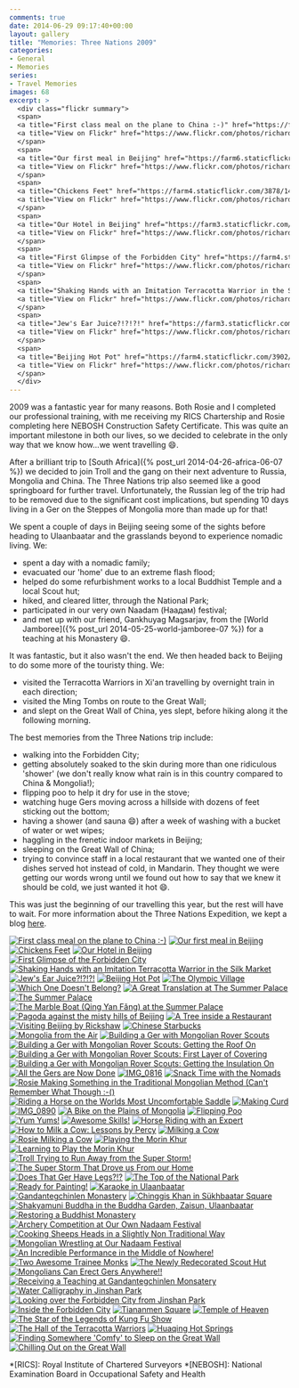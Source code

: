 ```yaml
---
comments: true
date: 2014-06-29 09:17:40+00:00
layout: gallery
title: "Memories: Three Nations 2009"
categories:
- General
- Memories
series: 
- Travel Memories
images: 68
excerpt: >
  <div class="flickr summary">
  <span>
  <a title="First class meal on the plane to China :-)" href="https://farm4.staticflickr.com/3906/14345390860_983023d663_b.jpg" class="image cboxElement" rel="gallery4"><img src="https://farm4.staticflickr.com/3906/14345390860_983023d663_q.jpg" alt="First class meal on the plane to China :-)"></a>
  <a title="View on Flickr" href="https://www.flickr.com/photos/richard-perry/14345390860/" class="flickrlink"> </a>
  </span>
  <span>
  <a title="Our first meal in Beijing" href="https://farm6.staticflickr.com/5314/14345459298_04dff86f27_b.jpg" class="image cboxElement" rel="gallery4"><img src="https://farm6.staticflickr.com/5314/14345459298_04dff86f27_q.jpg" alt="Our first meal in Beijing"></a>
  <a title="View on Flickr" href="https://www.flickr.com/photos/richard-perry/14345459298/" class="flickrlink"> </a>
  </span>
  <span>
  <a title="Chickens Feet" href="https://farm4.staticflickr.com/3878/14508920386_67925875e1_b.jpg" class="image cboxElement" rel="gallery4"><img src="https://farm4.staticflickr.com/3878/14508920386_67925875e1_q.jpg" alt="Chickens Feet"></a>
  <a title="View on Flickr" href="https://www.flickr.com/photos/richard-perry/14508920386/" class="flickrlink"> </a>
  </span>
  <span>
  <a title="Our Hotel in Beijing" href="https://farm3.staticflickr.com/2924/14530575834_4aa7b454dd_b.jpg" class="image cboxElement" rel="gallery4"><img src="https://farm3.staticflickr.com/2924/14530575834_4aa7b454dd_q.jpg" alt="Our Hotel in Beijing"></a>
  <a title="View on Flickr" href="https://www.flickr.com/photos/richard-perry/14530575834/" class="flickrlink"> </a>
  </span>
  <span>
  <a title="First Glimpse of the Forbidden City" href="https://farm4.staticflickr.com/3840/14528650171_61a0886433_b.jpg" class="image cboxElement" rel="gallery4"><img src="https://farm4.staticflickr.com/3840/14528650171_61a0886433_q.jpg" alt="First Glimpse of the Forbidden City"></a>
  <a title="View on Flickr" href="https://www.flickr.com/photos/richard-perry/14528650171/" class="flickrlink"> </a>
  </span>
  <span>
  <a title="Shaking Hands with an Imitation Terracotta Warrior in the Silk Market" href="https://farm3.staticflickr.com/2900/14345580837_e8604a24f3_b.jpg" class="image cboxElement" rel="gallery4"><img src="https://farm3.staticflickr.com/2900/14345580837_e8604a24f3_q.jpg" alt="Shaking Hands with an Imitation Terracotta Warrior in the Silk Market"></a>
  <a title="View on Flickr" href="https://www.flickr.com/photos/richard-perry/14345580837/" class="flickrlink"> </a>
  </span>
  <span>
  <a title="Jew's Ear Juice?!?!?!" href="https://farm3.staticflickr.com/2896/14345433759_1976dd6d12_b.jpg" class="image cboxElement" rel="gallery4"><img src="https://farm3.staticflickr.com/2896/14345433759_1976dd6d12_q.jpg" alt="Jew's Ear Juice?!?!?!"></a>
  <a title="View on Flickr" href="https://www.flickr.com/photos/richard-perry/14345433759/" class="flickrlink"> </a>
  </span>
  <span>
  <a title="Beijing Hot Pot" href="https://farm4.staticflickr.com/3902/14345470488_8cf63357e9_b.jpg" class="image cboxElement" rel="gallery4"><img src="https://farm4.staticflickr.com/3902/14345470488_8cf63357e9_q.jpg" alt="Beijing Hot Pot"></a>
  <a title="View on Flickr" href="https://www.flickr.com/photos/richard-perry/14345470488/" class="flickrlink"> </a>
  </span>
  </div>
---
```


2009 was a fantastic year for many reasons. Both Rosie and I completed our professional training, 
with me receiving my RICS Chartership and Rosie completing here NEBOSH Construction Safety
Certificate. This was quite an important milestone in both our lives, so we decided to celebrate in
the only way that we know how...we went travelling :smile:.

After a brilliant trip to [South Africa]({% post_url 2014-04-26-africa-06-07 %}) we decided to join
Troll and the gang on their next adventure to Russia, Mongolia and China. The Three Nations trip
also seemed like a good springboard for further travel. Unfortunately, the Russian leg of the trip
had to be removed due to the significant cost implications, but spending 10 days living in a Ger on
the Steppes of Mongolia more than made up for that!

We spent a couple of days in Beijing seeing some of the sights before heading to Ulaanbaatar and the
grasslands beyond to experience nomadic living. We:

 * spent a day with a nomadic family;
 * evacuated our 'home' due to an extreme flash flood;
 * helped do some refurbishment works to a local Buddhist Temple and a local Scout hut;
 * hiked, and cleared litter, through the National Park;
 * participated in our very own Naadam (Наадам) festival;
 * and met up with our friend, Gankhuyag Magsarjav, from the 
   [World Jamboree]({% post_url 2014-05-25-world-jamboree-07 %}) for a teaching at his Monastery
   :smile:.

It was fantastic, but it also wasn't the end. We then headed back to Beijing to do some more of the
touristy thing. We:

 * visited the Terracotta Warriors in Xi'an travelling by overnight train in each direction;
 * visited the Ming Tombs on route to the Great Wall;
 * and slept on the Great Wall of China, yes slept, before hiking along it the following morning.

The best memories from the Three Nations trip include:

 * walking into the Forbidden City;
 * getting absolutely soaked to the skin during more than one ridiculous 'shower' (we don't really
   know what rain is in this country compared to China & Mongolia!);
 * flipping poo to help it dry for use in the stove;
 * watching huge Gers moving across a hillside with dozens of feet sticking out the bottom;
 * having a shower (and sauna :smile:) after a week of washing with a bucket of water or wet wipes;
 * haggling in the frenetic indoor markets in Beijing;
 * sleeping on the Great Wall of China;
 * trying to convince staff in a local restaurant that we wanted one of their dishes served hot
   instead of cold, in Mandarin. They thought we were getting our words wrong until we found out how
   to say that we knew it should be cold, we just wanted it hot :smile:.

This was just the beginning of our travelling this year, but the rest will have to wait. For more
information about the Three Nations Expedition, we kept a blog [here][3n].

<div class="flickr gallery">
<span>
<a title="First class meal on the plane to China :-)" href="https://farm4.staticflickr.com/3906/14345390860_983023d663_b.jpg" class="image cboxElement" rel="gallery0"><img src="https://farm4.staticflickr.com/3906/14345390860_983023d663_q.jpg" alt="First class meal on the plane to China :-)"></a>
<a title="View on Flickr" href="https://www.flickr.com/photos/richard-perry/14345390860/" class="flickrlink"> </a>
</span>
<span>
<a title="Our first meal in Beijing" href="https://farm6.staticflickr.com/5314/14345459298_04dff86f27_b.jpg" class="image cboxElement" rel="gallery0"><img src="https://farm6.staticflickr.com/5314/14345459298_04dff86f27_q.jpg" alt="Our first meal in Beijing"></a>
<a title="View on Flickr" href="https://www.flickr.com/photos/richard-perry/14345459298/" class="flickrlink"> </a>
</span>
<span>
<a title="Chickens Feet" href="https://farm4.staticflickr.com/3878/14508920386_67925875e1_b.jpg" class="image cboxElement" rel="gallery0"><img src="https://farm4.staticflickr.com/3878/14508920386_67925875e1_q.jpg" alt="Chickens Feet"></a>
<a title="View on Flickr" href="https://www.flickr.com/photos/richard-perry/14508920386/" class="flickrlink"> </a>
</span>
<span>
<a title="Our Hotel in Beijing" href="https://farm3.staticflickr.com/2924/14530575834_4aa7b454dd_b.jpg" class="image cboxElement" rel="gallery0"><img src="https://farm3.staticflickr.com/2924/14530575834_4aa7b454dd_q.jpg" alt="Our Hotel in Beijing"></a>
<a title="View on Flickr" href="https://www.flickr.com/photos/richard-perry/14530575834/" class="flickrlink"> </a>
</span>
<span>
<a title="First Glimpse of the Forbidden City" href="https://farm4.staticflickr.com/3840/14528650171_61a0886433_b.jpg" class="image cboxElement" rel="gallery0"><img src="https://farm4.staticflickr.com/3840/14528650171_61a0886433_q.jpg" alt="First Glimpse of the Forbidden City"></a>
<a title="View on Flickr" href="https://www.flickr.com/photos/richard-perry/14528650171/" class="flickrlink"> </a>
</span>
<span>
<a title="Shaking Hands with an Imitation Terracotta Warrior in the Silk Market" href="https://farm3.staticflickr.com/2900/14345580837_e8604a24f3_b.jpg" class="image cboxElement" rel="gallery0"><img src="https://farm3.staticflickr.com/2900/14345580837_e8604a24f3_q.jpg" alt="Shaking Hands with an Imitation Terracotta Warrior in the Silk Market"></a>
<a title="View on Flickr" href="https://www.flickr.com/photos/richard-perry/14345580837/" class="flickrlink"> </a>
</span>
<span>
<a title="Jew's Ear Juice?!?!?!" href="https://farm3.staticflickr.com/2896/14345433759_1976dd6d12_b.jpg" class="image cboxElement" rel="gallery0"><img src="https://farm3.staticflickr.com/2896/14345433759_1976dd6d12_q.jpg" alt="Jew's Ear Juice?!?!?!"></a>
<a title="View on Flickr" href="https://www.flickr.com/photos/richard-perry/14345433759/" class="flickrlink"> </a>
</span>
<span>
<a title="Beijing Hot Pot" href="https://farm4.staticflickr.com/3902/14345470488_8cf63357e9_b.jpg" class="image cboxElement" rel="gallery0"><img src="https://farm4.staticflickr.com/3902/14345470488_8cf63357e9_q.jpg" alt="Beijing Hot Pot"></a>
<a title="View on Flickr" href="https://www.flickr.com/photos/richard-perry/14345470488/" class="flickrlink"> </a>
</span>
<span>
<a title="The Olympic Village" href="https://farm3.staticflickr.com/2909/14345472608_36831e0075_b.jpg" class="image cboxElement" rel="gallery0"><img src="https://farm3.staticflickr.com/2909/14345472608_36831e0075_q.jpg" alt="The Olympic Village"></a>
<a title="View on Flickr" href="https://www.flickr.com/photos/richard-perry/14345472608/" class="flickrlink"> </a>
</span>
<span>
<a title="Which One Doesn't Belong?" href="https://farm4.staticflickr.com/3871/14530587644_992314d474_b.jpg" class="image cboxElement" rel="gallery0"><img src="https://farm4.staticflickr.com/3871/14530587644_992314d474_q.jpg" alt="Which One Doesn't Belong?"></a>
<a title="View on Flickr" href="https://www.flickr.com/photos/richard-perry/14530587644/" class="flickrlink"> </a>
</span>
<span>
<a title="A Great Translation at The Summer Palace" href="https://farm4.staticflickr.com/3895/14532045215_a46e398ebe_b.jpg" class="image cboxElement" rel="gallery0"><img src="https://farm4.staticflickr.com/3895/14532045215_a46e398ebe_q.jpg" alt="A Great Translation at The Summer Palace"></a>
<a title="View on Flickr" href="https://www.flickr.com/photos/richard-perry/14532045215/" class="flickrlink"> </a>
</span>
<span>
<a title="The Summer Palace" href="https://farm4.staticflickr.com/3901/14345478388_84f9969f51_b.jpg" class="image cboxElement" rel="gallery0"><img src="https://farm4.staticflickr.com/3901/14345478388_84f9969f51_q.jpg" alt="The Summer Palace"></a>
<a title="View on Flickr" href="https://www.flickr.com/photos/richard-perry/14345478388/" class="flickrlink"> </a>
</span>
<span>
<a title="The Marble Boat (Qing Yan Fǎng) at the Summer Palace" href="https://farm4.staticflickr.com/3918/14508953556_3b04dbc9ae_b.jpg" class="image cboxElement" rel="gallery0"><img src="https://farm4.staticflickr.com/3918/14508953556_3b04dbc9ae_q.jpg" alt="The Marble Boat (Qing Yan Fǎng) at the Summer Palace"></a>
<a title="View on Flickr" href="https://www.flickr.com/photos/richard-perry/14508953556/" class="flickrlink"> </a>
</span>
<span>
<a title="Pagoda against the misty hills of Beijing" href="https://farm6.staticflickr.com/5520/14531064152_6de8ed885c_b.jpg" class="image cboxElement" rel="gallery0"><img src="https://farm6.staticflickr.com/5520/14531064152_6de8ed885c_q.jpg" alt="Pagoda against the misty hills of Beijing"></a>
<a title="View on Flickr" href="https://www.flickr.com/photos/richard-perry/14531064152/" class="flickrlink"> </a>
</span>
<span>
<a title="A Tree inside a Restaurant" href="https://farm4.staticflickr.com/3902/14532066255_d598792a64_b.jpg" class="image cboxElement" rel="gallery0"><img src="https://farm4.staticflickr.com/3902/14532066255_d598792a64_q.jpg" alt="A Tree inside a Restaurant"></a>
<a title="View on Flickr" href="https://www.flickr.com/photos/richard-perry/14532066255/" class="flickrlink"> </a>
</span>
<span>
<a title="Visiting Beijing by Rickshaw" href="https://farm6.staticflickr.com/5117/14508958226_d587d275bb_b.jpg" class="image cboxElement" rel="gallery0"><img src="https://farm6.staticflickr.com/5117/14508958226_d587d275bb_q.jpg" alt="Visiting Beijing by Rickshaw"></a>
<a title="View on Flickr" href="https://www.flickr.com/photos/richard-perry/14508958226/" class="flickrlink"> </a>
</span>
<span>
<a title="Chinese Starbucks" href="https://farm3.staticflickr.com/2906/14345500738_840164af36_b.jpg" class="image cboxElement" rel="gallery0"><img src="https://farm3.staticflickr.com/2906/14345500738_840164af36_q.jpg" alt="Chinese Starbucks"></a>
<a title="View on Flickr" href="https://www.flickr.com/photos/richard-perry/14345500738/" class="flickrlink"> </a>
</span>
<span>
<a title="Mongolia from the Air" href="https://farm4.staticflickr.com/3925/14508961306_5c220634ef_b.jpg" class="image cboxElement" rel="gallery0"><img src="https://farm4.staticflickr.com/3925/14508961306_5c220634ef_q.jpg" alt="Mongolia from the Air"></a>
<a title="View on Flickr" href="https://www.flickr.com/photos/richard-perry/14508961306/" class="flickrlink"> </a>
</span>
<span>
<a title="Building a Ger with Mongolian Rover Scouts" href="https://farm4.staticflickr.com/3835/14531072852_2056841c70_b.jpg" class="image cboxElement" rel="gallery0"><img src="https://farm4.staticflickr.com/3835/14531072852_2056841c70_q.jpg" alt="Building a Ger with Mongolian Rover Scouts"></a>
<a title="View on Flickr" href="https://www.flickr.com/photos/richard-perry/14531072852/" class="flickrlink"> </a>
</span>
<span>
<a title="Building a Ger with Mongolian Rover Scouts: Getting the Roof On" href="https://farm3.staticflickr.com/2931/14552207123_b14e4acc1a_b.jpg" class="image cboxElement" rel="gallery0"><img src="https://farm3.staticflickr.com/2931/14552207123_b14e4acc1a_q.jpg" alt="Building a Ger with Mongolian Rover Scouts: Getting the Roof On"></a>
<a title="View on Flickr" href="https://www.flickr.com/photos/richard-perry/14552207123/" class="flickrlink"> </a>
</span>
<span>
<a title="Building a Ger with Mongolian Rover Scouts: First Layer of Covering" href="https://farm6.staticflickr.com/5537/14345507248_199841a604_b.jpg" class="image cboxElement" rel="gallery0"><img src="https://farm6.staticflickr.com/5537/14345507248_199841a604_q.jpg" alt="Building a Ger with Mongolian Rover Scouts: First Layer of Covering"></a>
<a title="View on Flickr" href="https://www.flickr.com/photos/richard-perry/14345507248/" class="flickrlink"> </a>
</span>
<span>
<a title="Building a Ger with Mongolian Rover Scouts: Getting the Insulation On" href="https://farm4.staticflickr.com/3875/14528694521_d1757a70d8_b.jpg" class="image cboxElement" rel="gallery0"><img src="https://farm4.staticflickr.com/3875/14528694521_d1757a70d8_q.jpg" alt="Building a Ger with Mongolian Rover Scouts: Getting the Insulation On"></a>
<a title="View on Flickr" href="https://www.flickr.com/photos/richard-perry/14528694521/" class="flickrlink"> </a>
</span>
<span>
<a title="All the Gers are Now Done" href="https://farm3.staticflickr.com/2929/14345510588_409385a4f0_b.jpg" class="image cboxElement" rel="gallery0"><img src="https://farm3.staticflickr.com/2929/14345510588_409385a4f0_q.jpg" alt="All the Gers are Now Done"></a>
<a title="View on Flickr" href="https://www.flickr.com/photos/richard-perry/14345510588/" class="flickrlink"> </a>
</span>
<span>
<a title="IMG_0816" href="https://farm3.staticflickr.com/2930/14531080832_20014a1340_b.jpg" class="image cboxElement" rel="gallery0"><img src="https://farm3.staticflickr.com/2930/14531080832_20014a1340_q.jpg" alt="IMG_0816"></a>
<a title="View on Flickr" href="https://www.flickr.com/photos/richard-perry/14531080832/" class="flickrlink"> </a>
</span>
<span>
<a title="Snack Time with the Nomads" href="https://farm6.staticflickr.com/5566/14552215703_715c277516_b.jpg" class="image cboxElement" rel="gallery0"><img src="https://farm6.staticflickr.com/5566/14552215703_715c277516_q.jpg" alt="Snack Time with the Nomads"></a>
<a title="View on Flickr" href="https://www.flickr.com/photos/richard-perry/14552215703/" class="flickrlink"> </a>
</span>
<span>
<a title="Rosie Making Something in the Traditional Mongolian Method (Can't Remember What Though :-()" href="https://farm3.staticflickr.com/2926/14345450340_63f0fa5e03_b.jpg" class="image cboxElement" rel="gallery0"><img src="https://farm3.staticflickr.com/2926/14345450340_63f0fa5e03_q.jpg" alt="Rosie Making Something in the Traditional Mongolian Method (Can't Remember What Though :-()"></a>
<a title="View on Flickr" href="https://www.flickr.com/photos/richard-perry/14345450340/" class="flickrlink"> </a>
</span>
<span>
<a title="Riding a Horse on the Worlds Most Uncomfortable Saddle" href="https://farm3.staticflickr.com/2923/14531086102_1bcaa928a6_b.jpg" class="image cboxElement" rel="gallery0"><img src="https://farm3.staticflickr.com/2923/14531086102_1bcaa928a6_q.jpg" alt="Riding a Horse on the Worlds Most Uncomfortable Saddle"></a>
<a title="View on Flickr" href="https://www.flickr.com/photos/richard-perry/14531086102/" class="flickrlink"> </a>
</span>
<span>
<a title="Making Curd" href="https://farm3.staticflickr.com/2898/14552221043_915a6380d9_b.jpg" class="image cboxElement" rel="gallery0"><img src="https://farm3.staticflickr.com/2898/14552221043_915a6380d9_q.jpg" alt="Making Curd"></a>
<a title="View on Flickr" href="https://www.flickr.com/photos/richard-perry/14552221043/" class="flickrlink"> </a>
</span>
<span>
<a title="IMG_0890" href="https://farm4.staticflickr.com/3878/14345455710_e3f4371f78_b.jpg" class="image cboxElement" rel="gallery0"><img src="https://farm4.staticflickr.com/3878/14345455710_e3f4371f78_q.jpg" alt="IMG_0890"></a>
<a title="View on Flickr" href="https://www.flickr.com/photos/richard-perry/14345455710/" class="flickrlink"> </a>
</span>
<span>
<a title="A Bike on the Plains of Mongolia" href="https://farm4.staticflickr.com/3910/14345639787_459a386061_b.jpg" class="image cboxElement" rel="gallery0"><img src="https://farm4.staticflickr.com/3910/14345639787_459a386061_q.jpg" alt="A Bike on the Plains of Mongolia"></a>
<a title="View on Flickr" href="https://www.flickr.com/photos/richard-perry/14345639787/" class="flickrlink"> </a>
</span>
<span>
<a title="Flipping Poo" href="https://farm4.staticflickr.com/3863/14345490369_515bc757d2_b.jpg" class="image cboxElement" rel="gallery0"><img src="https://farm4.staticflickr.com/3863/14345490369_515bc757d2_q.jpg" alt="Flipping Poo"></a>
<a title="View on Flickr" href="https://www.flickr.com/photos/richard-perry/14345490369/" class="flickrlink"> </a>
</span>
<span>
<a title="Yum Yums!" href="https://farm4.staticflickr.com/3848/14552227403_a7363aae7f_b.jpg" class="image cboxElement" rel="gallery0"><img src="https://farm4.staticflickr.com/3848/14552227403_a7363aae7f_q.jpg" alt="Yum Yums!"></a>
<a title="View on Flickr" href="https://www.flickr.com/photos/richard-perry/14552227403/" class="flickrlink"> </a>
</span>
<span>
<a title="Awesome Skills!" href="https://farm4.staticflickr.com/3882/14531095462_e5d9fa5b46_b.jpg" class="image cboxElement" rel="gallery0"><img src="https://farm4.staticflickr.com/3882/14531095462_e5d9fa5b46_q.jpg" alt="Awesome Skills!"></a>
<a title="View on Flickr" href="https://www.flickr.com/photos/richard-perry/14531095462/" class="flickrlink"> </a>
</span>
<span>
<a title="Horse Riding with an Expert" href="https://farm4.staticflickr.com/3867/14508987876_7c14fe603f_b.jpg" class="image cboxElement" rel="gallery0"><img src="https://farm4.staticflickr.com/3867/14508987876_7c14fe603f_q.jpg" alt="Horse Riding with an Expert"></a>
<a title="View on Flickr" href="https://www.flickr.com/photos/richard-perry/14508987876/" class="flickrlink"> </a>
</span>
<span>
<a title="How to Milk a Cow: Lessons by Percy" href="https://farm6.staticflickr.com/5153/14552232163_7354b7b5b1_b.jpg" class="image cboxElement" rel="gallery0"><img src="https://farm6.staticflickr.com/5153/14552232163_7354b7b5b1_q.jpg" alt="How to Milk a Cow: Lessons by Percy"></a>
<a title="View on Flickr" href="https://www.flickr.com/photos/richard-perry/14552232163/" class="flickrlink"> </a>
</span>
<span>
<a title="Milking a Cow" href="https://farm6.staticflickr.com/5547/14552233873_c7dacbff02_b.jpg" class="image cboxElement" rel="gallery0"><img src="https://farm6.staticflickr.com/5547/14552233873_c7dacbff02_q.jpg" alt="Milking a Cow"></a>
<a title="View on Flickr" href="https://www.flickr.com/photos/richard-perry/14552233873/" class="flickrlink"> </a>
</span>
<span>
<a title="Rosie Milking a Cow" href="https://farm3.staticflickr.com/2922/14345650117_ed4007343a_b.jpg" class="image cboxElement" rel="gallery0"><img src="https://farm3.staticflickr.com/2922/14345650117_ed4007343a_q.jpg" alt="Rosie Milking a Cow"></a>
<a title="View on Flickr" href="https://www.flickr.com/photos/richard-perry/14345650117/" class="flickrlink"> </a>
</span>
<span>
<a title="Playing the Morin Khur" href="https://farm6.staticflickr.com/5585/14552236973_5b01983b11_b.jpg" class="image cboxElement" rel="gallery0"><img src="https://farm6.staticflickr.com/5585/14552236973_5b01983b11_q.jpg" alt="Playing the Morin Khur"></a>
<a title="View on Flickr" href="https://www.flickr.com/photos/richard-perry/14552236973/" class="flickrlink"> </a>
</span>
<span>
<a title="Learning to Play the Morin Khur" href="https://farm4.staticflickr.com/3848/14345537058_f2e97d7558_b.jpg" class="image cboxElement" rel="gallery0"><img src="https://farm4.staticflickr.com/3848/14345537058_f2e97d7558_q.jpg" alt="Learning to Play the Morin Khur"></a>
<a title="View on Flickr" href="https://www.flickr.com/photos/richard-perry/14345537058/" class="flickrlink"> </a>
</span>
<span>
<a title="Troll Trying to Run Away from the Super Storm!" href="https://farm6.staticflickr.com/5535/14345472390_3cfbf569f9_b.jpg" class="image cboxElement" rel="gallery0"><img src="https://farm6.staticflickr.com/5535/14345472390_3cfbf569f9_q.jpg" alt="Troll Trying to Run Away from the Super Storm!"></a>
<a title="View on Flickr" href="https://www.flickr.com/photos/richard-perry/14345472390/" class="flickrlink"> </a>
</span>
<span>
<a title="The Super Storm That Drove us From our Home" href="https://farm3.staticflickr.com/2933/14345655647_b88816728b_b.jpg" class="image cboxElement" rel="gallery0"><img src="https://farm3.staticflickr.com/2933/14345655647_b88816728b_q.jpg" alt="The Super Storm That Drove us From our Home"></a>
<a title="View on Flickr" href="https://www.flickr.com/photos/richard-perry/14345655647/" class="flickrlink"> </a>
</span>
<span>
<a title="Does That Ger Have Legs?!?" href="https://farm3.staticflickr.com/2901/14530654084_57c4be289d_b.jpg" class="image cboxElement" rel="gallery0"><img src="https://farm3.staticflickr.com/2901/14530654084_57c4be289d_q.jpg" alt="Does That Ger Have Legs?!?"></a>
<a title="View on Flickr" href="https://www.flickr.com/photos/richard-perry/14530654084/" class="flickrlink"> </a>
</span>
<span>
<a title="The Top of the National Park" href="https://farm4.staticflickr.com/3920/14532111595_4edbfcc9d5_b.jpg" class="image cboxElement" rel="gallery0"><img src="https://farm4.staticflickr.com/3920/14532111595_4edbfcc9d5_q.jpg" alt="The Top of the National Park"></a>
<a title="View on Flickr" href="https://www.flickr.com/photos/richard-perry/14532111595/" class="flickrlink"> </a>
</span>
<span>
<a title="Ready for Painting!" href="https://farm6.staticflickr.com/5077/14552246143_c2488445f4_b.jpg" class="image cboxElement" rel="gallery0"><img src="https://farm6.staticflickr.com/5077/14552246143_c2488445f4_q.jpg" alt="Ready for Painting!"></a>
<a title="View on Flickr" href="https://www.flickr.com/photos/richard-perry/14552246143/" class="flickrlink"> </a>
</span>
<span>
<a title="Karaoke in Ulaanbaatar" href="https://farm3.staticflickr.com/2932/14345480020_bbf2a07ce6_b.jpg" class="image cboxElement" rel="gallery0"><img src="https://farm3.staticflickr.com/2932/14345480020_bbf2a07ce6_q.jpg" alt="Karaoke in Ulaanbaatar"></a>
<a title="View on Flickr" href="https://www.flickr.com/photos/richard-perry/14345480020/" class="flickrlink"> </a>
</span>
<span>
<a title="Gandantegchinlen Monastery" href="https://farm4.staticflickr.com/3895/14509005796_8f2bf1e734_b.jpg" class="image cboxElement" rel="gallery0"><img src="https://farm4.staticflickr.com/3895/14509005796_8f2bf1e734_q.jpg" alt="Gandantegchinlen Monastery"></a>
<a title="View on Flickr" href="https://www.flickr.com/photos/richard-perry/14509005796/" class="flickrlink"> </a>
</span>
<span>
<a title="Chinggis Khan in Sükhbaatar Square" href="https://farm6.staticflickr.com/5496/14345483070_dd46a790e8_b.jpg" class="image cboxElement" rel="gallery0"><img src="https://farm6.staticflickr.com/5496/14345483070_dd46a790e8_q.jpg" alt="Chinggis Khan in Sükhbaatar Square"></a>
<a title="View on Flickr" href="https://www.flickr.com/photos/richard-perry/14345483070/" class="flickrlink"> </a>
</span>
<span>
<a title="Shakyamuni Buddha in the Buddha Garden, Zaisun, Ulaanbaatar" href="https://farm3.staticflickr.com/2897/14528735361_1ab1c78ee9_b.jpg" class="image cboxElement" rel="gallery0"><img src="https://farm3.staticflickr.com/2897/14528735361_1ab1c78ee9_q.jpg" alt="Shakyamuni Buddha in the Buddha Garden, Zaisun, Ulaanbaatar"></a>
<a title="View on Flickr" href="https://www.flickr.com/photos/richard-perry/14528735361/" class="flickrlink"> </a>
</span>
<span>
<a title="Restoring a Buddhist Monastery" href="https://farm4.staticflickr.com/3858/14509010866_5a573e3f15_b.jpg" class="image cboxElement" rel="gallery0"><img src="https://farm4.staticflickr.com/3858/14509010866_5a573e3f15_q.jpg" alt="Restoring a Buddhist Monastery"></a>
<a title="View on Flickr" href="https://www.flickr.com/photos/richard-perry/14509010866/" class="flickrlink"> </a>
</span>
<span>
<a title="Archery Competition at Our Own Nadaam Festival" href="https://farm4.staticflickr.com/3922/14532122785_8a7c0a7e76_b.jpg" class="image cboxElement" rel="gallery0"><img src="https://farm4.staticflickr.com/3922/14532122785_8a7c0a7e76_q.jpg" alt="Archery Competition at Our Own Nadaam Festival"></a>
<a title="View on Flickr" href="https://www.flickr.com/photos/richard-perry/14532122785/" class="flickrlink"> </a>
</span>
<span>
<a title="Cooking Sheeps Heads in a Slightly Non Traditional Way" href="https://farm6.staticflickr.com/5530/14345521089_5bc4df1b67_b.jpg" class="image cboxElement" rel="gallery0"><img src="https://farm6.staticflickr.com/5530/14345521089_5bc4df1b67_q.jpg" alt="Cooking Sheeps Heads in a Slightly Non Traditional Way"></a>
<a title="View on Flickr" href="https://www.flickr.com/photos/richard-perry/14345521089/" class="flickrlink"> </a>
</span>
<span>
<a title="Mongolian Wrestling at Our Nadaam Festival" href="https://farm4.staticflickr.com/3837/14532126305_5156868854_b.jpg" class="image cboxElement" rel="gallery0"><img src="https://farm4.staticflickr.com/3837/14532126305_5156868854_q.jpg" alt="Mongolian Wrestling at Our Nadaam Festival"></a>
<a title="View on Flickr" href="https://www.flickr.com/photos/richard-perry/14532126305/" class="flickrlink"> </a>
</span>
<span>
<a title="An Incredible Performance in the Middle of Nowhere!" href="https://farm6.staticflickr.com/5497/14531126952_342f63f5d3_b.jpg" class="image cboxElement" rel="gallery0"><img src="https://farm6.staticflickr.com/5497/14531126952_342f63f5d3_q.jpg" alt="An Incredible Performance in the Middle of Nowhere!"></a>
<a title="View on Flickr" href="https://www.flickr.com/photos/richard-perry/14531126952/" class="flickrlink"> </a>
</span>
<span>
<a title="Two Awesome Trainee Monks" href="https://farm6.staticflickr.com/5113/14345676337_86cb0b7066_b.jpg" class="image cboxElement" rel="gallery0"><img src="https://farm6.staticflickr.com/5113/14345676337_86cb0b7066_q.jpg" alt="Two Awesome Trainee Monks"></a>
<a title="View on Flickr" href="https://www.flickr.com/photos/richard-perry/14345676337/" class="flickrlink"> </a>
</span>
<span>
<a title="The Newly Redecorated Scout Hut" href="https://farm3.staticflickr.com/2912/14530674164_8c5c430e5a_b.jpg" class="image cboxElement" rel="gallery0"><img src="https://farm3.staticflickr.com/2912/14530674164_8c5c430e5a_q.jpg" alt="The Newly Redecorated Scout Hut"></a>
<a title="View on Flickr" href="https://www.flickr.com/photos/richard-perry/14530674164/" class="flickrlink"> </a>
</span>
<span>
<a title="Mongolians Can Erect Gers Anywhere!!" href="https://farm4.staticflickr.com/3903/14345496840_6f9e4155f3_b.jpg" class="image cboxElement" rel="gallery0"><img src="https://farm4.staticflickr.com/3903/14345496840_6f9e4155f3_q.jpg" alt="Mongolians Can Erect Gers Anywhere!!"></a>
<a title="View on Flickr" href="https://www.flickr.com/photos/richard-perry/14345496840/" class="flickrlink"> </a>
</span>
<span>
<a title="Receiving a Teaching at Gandantegchinlen Monsatery" href="https://farm6.staticflickr.com/5505/14552266873_a61dc233d9_b.jpg" class="image cboxElement" rel="gallery0"><img src="https://farm6.staticflickr.com/5505/14552266873_a61dc233d9_q.jpg" alt="Receiving a Teaching at Gandantegchinlen Monsatery"></a>
<a title="View on Flickr" href="https://www.flickr.com/photos/richard-perry/14552266873/" class="flickrlink"> </a>
</span>
<span>
<a title="Water Calligraphy in Jinshan Park" href="https://farm3.staticflickr.com/2925/14552268543_5963e43240_b.jpg" class="image cboxElement" rel="gallery0"><img src="https://farm3.staticflickr.com/2925/14552268543_5963e43240_q.jpg" alt="Water Calligraphy in Jinshan Park"></a>
<a title="View on Flickr" href="https://www.flickr.com/photos/richard-perry/14552268543/" class="flickrlink"> </a>
</span>
<span>
<a title="Looking over the Forbidden City from Jinshan Park" href="https://farm3.staticflickr.com/2926/14532138265_701f59b020_b.jpg" class="image cboxElement" rel="gallery0"><img src="https://farm3.staticflickr.com/2926/14532138265_701f59b020_q.jpg" alt="Looking over the Forbidden City from Jinshan Park"></a>
<a title="View on Flickr" href="https://www.flickr.com/photos/richard-perry/14532138265/" class="flickrlink"> </a>
</span>
<span>
<a title="Inside the Forbidden City" href="https://farm3.staticflickr.com/2931/14345686957_3e18ae9943_b.jpg" class="image cboxElement" rel="gallery0"><img src="https://farm3.staticflickr.com/2931/14345686957_3e18ae9943_q.jpg" alt="Inside the Forbidden City"></a>
<a title="View on Flickr" href="https://www.flickr.com/photos/richard-perry/14345686957/" class="flickrlink"> </a>
</span>
<span>
<a title="Tiananmen Square" href="https://farm4.staticflickr.com/3912/14345505280_14438871ea_b.jpg" class="image cboxElement" rel="gallery0"><img src="https://farm4.staticflickr.com/3912/14345505280_14438871ea_q.jpg" alt="Tiananmen Square"></a>
<a title="View on Flickr" href="https://www.flickr.com/photos/richard-perry/14345505280/" class="flickrlink"> </a>
</span>
<span>
<a title="Temple of Heaven" href="https://farm4.staticflickr.com/3874/14532143745_e04a8aeed2_b.jpg" class="image cboxElement" rel="gallery0"><img src="https://farm4.staticflickr.com/3874/14532143745_e04a8aeed2_q.jpg" alt="Temple of Heaven"></a>
<a title="View on Flickr" href="https://www.flickr.com/photos/richard-perry/14532143745/" class="flickrlink"> </a>
</span>
<span>
<a title="The Star of the Legends of Kung Fu Show" href="https://farm4.staticflickr.com/3896/14531144082_8b41e9202a_b.jpg" class="image cboxElement" rel="gallery0"><img src="https://farm4.staticflickr.com/3896/14531144082_8b41e9202a_q.jpg" alt="The Star of the Legends of Kung Fu Show"></a>
<a title="View on Flickr" href="https://www.flickr.com/photos/richard-perry/14531144082/" class="flickrlink"> </a>
</span>
<span>
<a title="" can="" i="" have="" some="" materials="" and="" time="" with="" a="" sewing="" machine="" :-)""="" href="https://farm3.staticflickr.com/2897/14509036546_4998df1446_b.jpg" class="image cboxElement" rel="gallery0"><img src="https://farm3.staticflickr.com/2897/14509036546_4998df1446_q.jpg" alt="" can="" i="" have="" some="" materials="" and="" time="" with="" a="" sewing="" machine="" :-)""=""></a>
<a title="View on Flickr" href="https://www.flickr.com/photos/richard-perry/14509036546/" class="flickrlink"> </a>
</span>
<span>
<a title="The Hall of the Terracotta Warriors" href="https://farm4.staticflickr.com/3919/14531147582_4cc50b60b7_b.jpg" class="image cboxElement" rel="gallery0"><img src="https://farm4.staticflickr.com/3919/14531147582_4cc50b60b7_q.jpg" alt="The Hall of the Terracotta Warriors"></a>
<a title="View on Flickr" href="https://www.flickr.com/photos/richard-perry/14531147582/" class="flickrlink"> </a>
</span>
<span>
<a title="Huaqing Hot Springs" href="https://farm4.staticflickr.com/3919/14530692004_6be91cc4fc_b.jpg" class="image cboxElement" rel="gallery0"><img src="https://farm4.staticflickr.com/3919/14530692004_6be91cc4fc_q.jpg" alt="Huaqing Hot Springs"></a>
<a title="View on Flickr" href="https://www.flickr.com/photos/richard-perry/14530692004/" class="flickrlink"> </a>
</span>
<span>
<a title="Finding Somewhere 'Comfy' to Sleep on the Great Wall" href="https://farm4.staticflickr.com/3846/14530693764_0ebac4ca71_b.jpg" class="image cboxElement" rel="gallery0"><img src="https://farm4.staticflickr.com/3846/14530693764_0ebac4ca71_q.jpg" alt="Finding Somewhere 'Comfy' to Sleep on the Great Wall"></a>
<a title="View on Flickr" href="https://www.flickr.com/photos/richard-perry/14530693764/" class="flickrlink"> </a>
</span>
<span>
<a title="Chilling Out on the Great Wall" href="https://farm4.staticflickr.com/3846/14532152675_5e43bbffbb_b.jpg" class="image cboxElement" rel="gallery0"><img src="https://farm4.staticflickr.com/3846/14532152675_5e43bbffbb_q.jpg" alt="Chilling Out on the Great Wall"></a>
<a title="View on Flickr" href="https://www.flickr.com/photos/richard-perry/14532152675/" class="flickrlink"> </a>
</span>
</div>

*[RICS]: Royal Institute of Chartered Surveyors
*[NEBOSH]: National Examination Board in Occupational Safety and Health

[3n]: //travel.perry-online.me.uk/china-2009/three-nations/
